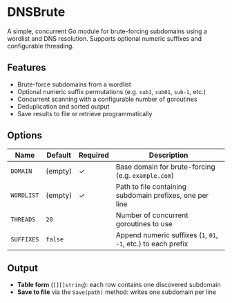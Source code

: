# DNSBrute

A simple, concurrent Go module for brute-forcing subdomains using a wordlist and DNS resolution. Supports optional numeric suffixes and configurable threading.

## Features

- Brute-force subdomains from a wordlist  
- Optional numeric suffix permutations (e.g. `sub1`, `sub01`, `sub-1`, etc.)  
- Concurrent scanning with a configurable number of goroutines  
- Deduplication and sorted output  
- Save results to file or retrieve programmatically  

## Options

| Name       | Default | Required | Description                                                      |
|------------|---------|----------|------------------------------------------------------------------|
| `DOMAIN`   | (empty) | ✓        | Base domain for brute-forcing (e.g. `example.com`)               |
| `WORDLIST` | (empty) | ✓        | Path to file containing subdomain prefixes, one per line         |
| `THREADS`  | `20`    |          | Number of concurrent goroutines to use                           |
| `SUFFIXES` | `false` |          | Append numeric suffixes (`1`, `01`, `-1`, etc.) to each prefix   |

## Output

- **Table form** (`[][]string`): each row contains one discovered subdomain  
- **Save to file** via the `Save(path)` method: writes one subdomain per line  
